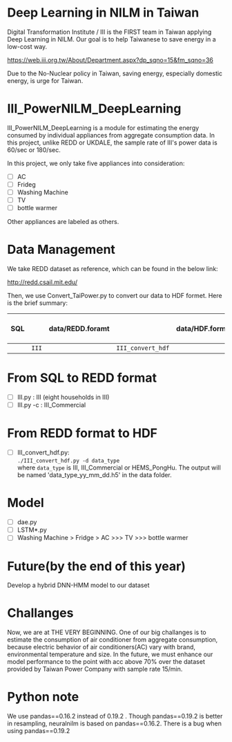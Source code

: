 # Deep Learning in NILM in Taiwan
Digital Transformation Institute / III is the FIRST team in Taiwan applying Deep Learning in NILM. Our goal is to help Taiwanese to save energy in a low-cost way.

https://web.iii.org.tw/About/Department.aspx?dp_sqno=15&fm_sqno=36

Due to the No-Nuclear policy in Taiwan, saving energy, especially domestic energy, is urge for Taiwan.

# III_PowerNILM_DeepLearning
III_PowerNILM_DeepLearning is a module for estimating the energy consumed by individual appliances from aggregate consumption data. In this project, unlike REDD or UKDALE, the sample rate of III's power data is 60/sec or 180/sec.

In this project, we only take five appliances into consideration:
- [ ] AC
- [ ] Frideg
- [ ] Washing Machine
- [ ] TV
- [ ] bottle warmer 

Other appliances are labeled as others.

# Data Management  
We take REDD dataset as reference, which can be found in the below link:

http://redd.csail.mit.edu/

Then, we use Convert_TaiPower.py to convert our data to HDF formet. Here is the brief summary:

|SQL|   |data/REDD.foramt|   | data/HDF.format| models and output |
|:---:|:---:|:---:|:---:|:---:|:---:|
|   | `III`|  |`III_convert_hdf`|  | `train`|  |

# From SQL to REDD format
- [ ] III.py :  III (eight households in III)
- [ ] III.py -c :  III_Commercial

# From REDD format to HDF
- [ ] III_convert_hdf.py:<br />
`./III_convert_hdf.py -d data_type`<br />
where `data_type` is III, III_Commercial or HEMS_PongHu. The output will be named 'data_type_yy_mm_dd.h5' in the data folder.

# Model
- [ ] dae.py 
- [ ] LSTM*.py 
- [ ] Washing Machine > Fridge > AC >>> TV >>> bottle warmer

# Future(by the end of this year)
Develop a hybrid DNN-HMM model to our dataset

# Challanges
Now, we are at THE VERY BEGINNING. One of our big challanges is to estimate the consumption of air conditioner from aggregate consumption, because electric behavior of air conditioners(AC) vary with brand, environmental temperature and size. In the future, we must enhance our model performance to the point with acc above 70% over the dataset provided by Taiwan Power Company with sample rate 15/min.

# Python note
We use pandas==0.16.2 instead of 0.19.2 . Though pandas==0.19.2 is better in resampling, neuralnilm is based on pandas==0.16.2. There is a bug when using pandas==0.19.2
